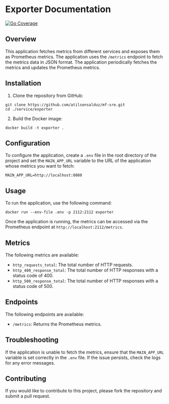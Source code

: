 # Exporter Documentation
[![Go Coverage](https://github.com/atilsensalduz/mf-sre/wiki/coverage.svg)](https://raw.githack.com/wiki/atilsensalduz/mf-sre/coverage.html)
## Overview

This application fetches metrics from different services and exposes them as Prometheus metrics. The application uses the `/metrics` endpoint to fetch the metrics data in JSON format. The application periodically fetches the metrics and updates the Prometheus metrics.

## Installation

1. Clone the repository from GitHub:

```
git clone https://github.com/atilsensalduz/mf-sre.git
cd ./service/exporter
```

2. Build the Docker image:

```
docker build -t exporter .
```

## Configuration

To configure the application, create a `.env` file in the root directory of the project and set the `MAIN_APP_URL` variable to the URL of the application whose metrics you want to fetch:

```
MAIN_APP_URL=http://localhost:8080
```

## Usage

To run the application, use the following command:

```
docker run --env-file .env -p 2112:2112 exporter
```

Once the application is running, the metrics can be accessed via the Prometheus endpoint at `http://localhost:2112/metrics`.

## Metrics

The following metrics are available:

- `http_requests_total`: The total number of HTTP requests.
- `http_400_response_total`: The total number of HTTP responses with a status code of 400.
- `http_500_response_total`: The total number of HTTP responses with a status code of 500.

## Endpoints

The following endpoints are available:

- `/metrics`: Returns the Prometheus metrics.

## Troubleshooting

If the application is unable to fetch the metrics, ensure that the `MAIN_APP_URL` variable is set correctly in the `.env` file. If the issue persists, check the logs for any error messages.

## Contributing

If you would like to contribute to this project, please fork the repository and submit a pull request.